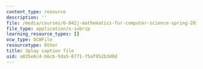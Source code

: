 ```yaml
---
content_type: resource
description: ''
file: /media/courses/6-042j-mathematics-for-computer-science-spring-2015/a835e6c4b6cb5da5877175af952b3d0d_EegG5TPL29c.vtt
file_type: application/x-subrip
learning_resource_types: []
ocw_type: OCWFile
resourcetype: Other
title: 3play caption file
uid: a835e6c4-b6cb-5da5-8771-75af952b3d0d
---
```

